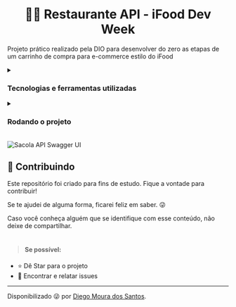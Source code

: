 <h1 align="center"> 👨‍🍳 Restaurante API - iFood Dev Week </h1>

<p> Projeto prático realizado pela DIO para desenvolver do zero as etapas
de um carrinho de compra para e-commerce estilo do iFood </p>

<details>
  <summary> <h3> Tecnologias e ferramentas utilizadas </h3></summary></br>
  <p>
  
  - Git (Clone e Versionamento do projeto)
  
  - Github (Repositório)
  
  - JDK 11
  
  - Hibernate
  
  - Spring Initializr (Gradle, Lombok, Spring Web, Spring Data JPA, H2 Database)
  
  - IDE VScode

- Postman e Swagger (Documentação)

  </p>
</details>

<details>
  <summary> <h3> Rodando o projeto </h3></summary></br>
  <p>
  
  1 - Faça o clone do projeto no seu terminal: git clone https://github.com/ProgrammerCodeOficial/SacolaApi-IFOOD.git
  
  2 - Pelo terminal entre na pasta raiz: cd sacola-api

3 - Rode aplicação.

4 - Com aplicação "ok", clique em: http://localhost:8080/h2-console/ (para acessar o banco de dados) e http://localhost:8080/swagger-ui/ para acessar os endpoints (documentação).

  </p>
</details> </br>

<img src="https://imgur.com/a/mp9Ni4s" alt="Sacola API Swagger UI">

</br>

<h2> 🤝 Contribuindo </h2>

<p>
Este repositório foi criado para fins de estudo. Fique a vontade para contribuir!
    
Se te ajudei de alguma forma, ficarei feliz em saber. 😜
    
Caso você conheça alguém que se identifique com esse conteúdo, não deixe de compartilhar.
</br></br>

> <h4>Se possível:</h4>

- ⭐️ Dê Star para o projeto
- 🐛 Encontrar e relatar issues
</p>

---

Disponibilizado 😜 por [Diego Moura dos Santos](https://www.linkedin.com/in/diegomouradossantos/).
